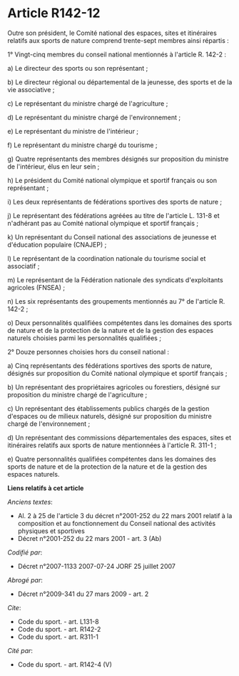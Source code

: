 # Article R142-12

Outre son président, le Comité national des espaces, sites et itinéraires relatifs aux sports de nature comprend trente-sept
membres ainsi répartis : 

1° Vingt-cinq membres du conseil national mentionnés à l'article R. 142-2 : 

a) Le directeur des sports ou son représentant ; 

b) Le directeur régional ou départemental de la jeunesse, des sports et de la vie associative ; 

c) Le représentant du ministre chargé de l'agriculture ; 

d) Le représentant du ministre chargé de l'environnement ; 

e) Le représentant du ministre de l'intérieur ; 

f) Le représentant du ministre chargé du tourisme ; 

g) Quatre représentants des membres désignés sur proposition du ministre de l'intérieur, élus en leur sein ; 

h) Le président du Comité national olympique et sportif français ou son représentant ; 

i) Les deux représentants de fédérations sportives des sports de nature ; 

j) Le représentant des fédérations agréées au titre de l'article L. 131-8 et n'adhérant pas au Comité national olympique et
sportif français ; 

k) Un représentant du Conseil national des associations de jeunesse et d'éducation populaire (CNAJEP) ; 

l) Le représentant de la coordination nationale du tourisme social et associatif ; 

m) Le représentant de la Fédération nationale des syndicats d'exploitants agricoles (FNSEA) ; 

n) Les six représentants des groupements mentionnés au 7° de l'article R. 142-2 ; 

o) Deux personnalités qualifiées compétentes dans les domaines des sports de nature et de la protection de la nature et de la
gestion des espaces naturels choisies parmi les personnalités qualifiées ; 

2° Douze personnes choisies hors du conseil national : 

a) Cinq représentants des fédérations sportives des sports de nature, désignés sur proposition du Comité national olympique
et sportif français ; 

b) Un représentant des propriétaires agricoles ou forestiers, désigné sur proposition du ministre chargé de l'agriculture ; 

c) Un représentant des établissements publics chargés de la gestion d'espaces ou de milieux naturels, désigné sur proposition
du ministre chargé de l'environnement ; 

d) Un représentant des commissions départementales des espaces, sites et itinéraires relatifs aux sports de nature
mentionnées à l'article R. 311-1 ; 

e) Quatre personnalités qualifiées compétentes dans les domaines des sports de nature et de la protection de la nature et de
la gestion des espaces naturels.

**Liens relatifs à cet article**

_Anciens textes_:

  - Al. 2 à 25 de l'article 3 du décret n°2001-252 du 22 mars 2001 relatif à la composition et au fonctionnement du Conseil national des activités physiques et sportives
  - Décret n°2001-252 du 22 mars 2001 - art. 3 (Ab)

_Codifié par_:

  - Décret n°2007-1133 2007-07-24 JORF 25 juillet 2007

_Abrogé par_:

  - Décret n°2009-341 du 27 mars 2009 - art. 2

_Cite_:

  - Code du sport. - art. L131-8
  - Code du sport. - art. R142-2
  - Code du sport. - art. R311-1

_Cité par_:

  - Code du sport. - art. R142-4 (V)
